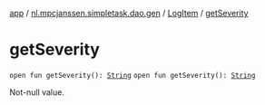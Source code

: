 [app](../../index.md) / [nl.mpcjanssen.simpletask.dao.gen](../index.md) / [LogItem](index.md) / [getSeverity](.)

# getSeverity

`open fun getSeverity(): `[`String`](https://kotlinlang.org/api/latest/jvm/stdlib/kotlin/-string/index.html)
`open fun getSeverity(): `[`String`](https://kotlinlang.org/api/latest/jvm/stdlib/kotlin/-string/index.html)

Not-null value.

